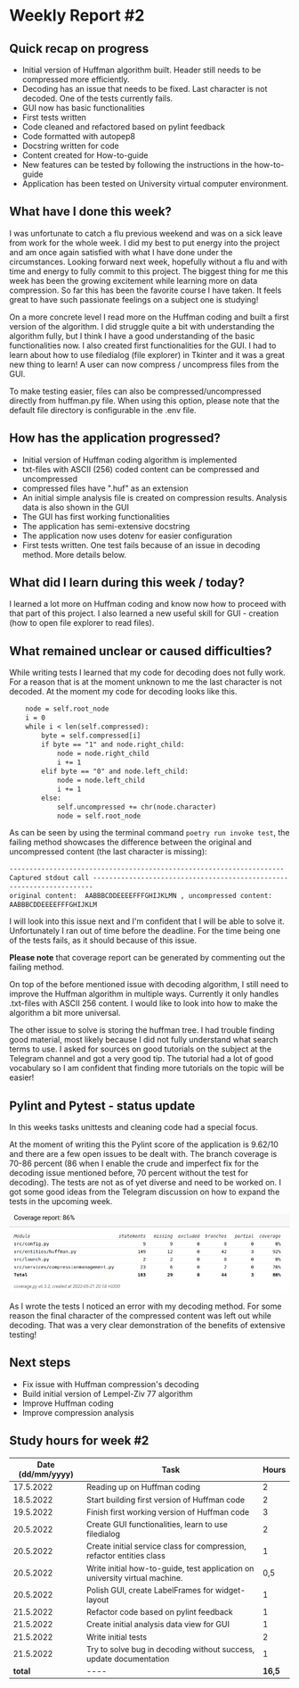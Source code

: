 # Weekly Report #2

## Quick recap on progress
* Initial version of Huffman algorithm built. Header still needs to be compressed more efficiently. 
* Decoding has an issue that needs to be fixed. Last character is not decoded. One of the tests currently fails. 
* GUI now has basic functionalities
* First tests written
* Code cleaned and refactored based on pylint feedback
* Code formatted with autopep8
* Docstring written for code
* Content created for How-to-guide
* New features can be tested by following the instructions in the how-to-guide
* Application has been tested on University virtual computer environment. 

## What have I done this week?
I was unfortunate to catch a flu previous weekend and was on a sick leave from work for the whole week. I did my best to put energy into the project and am once again satisfied with what I have done under the circumstances. Looking forward next week, hopefully without a flu and with time and energy to fully commit to this project. The biggest thing for me this week has been the growing excitement while learning more on data compression. So far this has been the favorite course I have taken. It feels great to have such passionate feelings on a subject one is studying! 

On a more concrete level I read more on the Huffman coding and built a first version of the algorithm. I did struggle quite a bit with understanding the algorithm fully, but I think I have a good understanding of the basic functionalities now. I also created first functionalities for the GUI. I had to learn about how to use filedialog (file explorer) in Tkinter and it was a great new thing to learn! A user can now compress / uncompress files from the GUI. 

To make testing easier, files can also be compressed/uncompressed directly from huffman.py file. When using this option, please note that the default file directory is configurable in the .env file. 

## How has the application progressed?
* Initial version of Huffman coding algorithm is implemented
* txt-files with ASCII (256) coded content can be compressed and uncompressed
* compressed files have ".huf" as an extension
* An initial simple analysis file is created on compression results. Analysis data is also shown in the GUI
* The GUI has first working functionalities
* The application has semi-extensive docstring
* The application now uses dotenv for easier configuration
* First tests written. One test fails because of an issue in decoding method. More details below. 

## What did I learn during this week / today?
I learned a lot more on Huffman coding and know now how to proceed with that part of this project. I also learned a new useful skill for GUI - creation (how to open file explorer to read files). 

## What remained unclear or caused difficulties? 
While writing tests I learned that my code for decoding does not fully work. For a reason that is at the moment unknown to me the last character is not decoded. At the moment my code for decoding looks like this. 

```
    node = self.root_node
    i = 0
    while i < len(self.compressed):
        byte = self.compressed[i]
        if byte == "1" and node.right_child:
            node = node.right_child
            i += 1
        elif byte == "0" and node.left_child:
            node = node.left_child
            i += 1
        else:
            self.uncompressed += chr(node.character)
            node = self.root_node
```

As can be seen by using the terminal command `poetry run invoke test`, the failing method showcases the difference between the original and uncompressed content (the last character is missing):
```
--------------------------------------------------------------------- Captured stdout call ----------------------------------------------------------------------
original content:  AABBBCDDEEEEFFFGHIJKLMN , uncompressed content:  AABBBCDDEEEEFFFGHIJKLM
```

I will look into this issue next and I'm confident that I will be able to solve it. Unfortunately I ran out of time before the deadline. For the time being one of the tests fails, as it should because of this issue. 

**Please note** that coverage report can be generated by commenting out the failing method. 

On top of the before mentioned issue with decoding algorithm, I still need to improve the Huffman algorithm in multiple ways. Currently it only handles .txt-files with ASCII 256 content. I would like to look into how to make the algorithm a bit more universal. 

The other issue to solve is storing the huffman tree. I had trouble finding good material, most likely because I did not fully understand what search terms to use. I asked for sources on good tutorials on the subject at the Telegram channel and got a very good tip. The tutorial had a lot of good vocabulary so I am confident that finding more tutorials on the topic will be easier! 

## Pylint and Pytest - status update
In this weeks tasks unittests and cleaning code had a special focus. 

At the moment of writing this the Pylint score of the application is 9.62/10 and there are a few open issues to be dealt with. The branch coverage is 70-86 percent (86 when I enable the crude and imperfect fix for the decoding issue mentioned before, 70 percent without the test for decoding). The tests are not as of yet diverse and need to be worked on. I got some good ideas from the Telegram discussion on how to expand the tests in the upcoming week. 

![Coverage-report](images/coverage-report-week-2-img.png)

As I wrote the tests I noticed an error with my decoding method. For some reason the final character of the compressed content was left out while decoding. That was a very clear demonstration of the benefits of extensive testing!  

## Next steps
* Fix issue with Huffman compression's decoding
* Build initial version of Lempel-Ziv 77 algorithm
* Improve Huffman coding
* Improve compression analysis

## Study hours for week #2

| Date (dd/mm/yyyy) |Task | Hours |
| ---- | ---- | ---- |
| 17.5.2022 | Reading up on Huffman coding  | 2 |
| 18.5.2022 | Start building first version of Huffman code  | 2 |
| 19.5.2022 | Finish first working version of Huffman code | 3 |
| 20.5.2022 | Create GUI functionalities, learn to use filedialog | 2 |
| 20.5.2022 | Create initial service class for compression, refactor entities class | 1 |
| 20.5.2022 | Write initial how-to-guide, test application on university virtual machine. | 0,5 |
| 20.5.2022 | Polish GUI, create LabelFrames for widget-layout | 1 |
| 21.5.2022 | Refactor code based on pylint feedback | 1 |
| 21.5.2022 | Create initial analysis data view for GUI | 1 |
| 21.5.2022 | Write initial tests | 2 |
| 21.5.2022 | Try to solve bug in decoding without success, update documentation | 1 |
| **total**| ---- | **16,5** |

